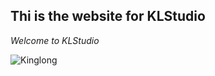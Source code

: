 
## Thi is the website for KLStudio
*Welcome to KLStudio*

![Kinglong](http:github.com/kinglonghuang/kinglonghuang.github.com/image/kinglong.png "king")
